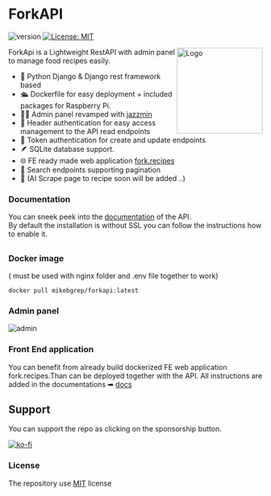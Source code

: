 # ForkAPI

![version](https://img.shields.io/badge/version-2.0.0-green) [![License: MIT](https://img.shields.io/badge/License-MIT-yellow.svg)](https://opensource.org/licenses/MIT) 

<img align="right" src="https://github.com/mikebgrep/foodie/blob/master/assets/logo.png" height="170px" alt="Logo">

ForkApi is a Lightweight RestAPI with admin panel to manage food recipes easily. 

 
   - 🐍 Python Django & Django rest framework based
   - 🛳 Dockerfile for easy deployment + included packages for Raspberry Pi.
   - 👨‍🍳 Admin panel revamped with [jazzmin](https://github.com/farridav/django-jazzmin)
   - 🔐 Header authentication for easy access management to the API read endpoints
   - 🔐 Token authentication for create and update endpoints
   - 🪶 SQLite database support.
   - 🌐︎ FE ready made web application [fork.recipes](https://github.com/mikebgrep/fork.recipes)
   - 🔎 Search endpoints supporting pagination
   - 🤖 (AI Scrape page to recipe soon will be added ..)

### Documentation
You can sneek peek into  the [documentation](https://mikebgrep.github.io/forkapi/) of the API. \
By default the installation is without SSL you can follow the instructions how to enable it.
## 

### Docker image 
( must be used with nginx folder and .env file together to work) 
```
docker pull mikebgrep/forkapi:latest
```

### Admin panel 
![admin](https://github.com/mikebgrep/foodie/blob/master/assets/admin.gif)

### Front End application
You can benefit from already build dockerized FE web application fork.recipes.Than can be deployed together with the API.
All instructions are added in the documentations ➡ [docs](https://mikebgrep.github.io/forkapi/clients/)

## Support 
You can support the repo as clicking on the sponsorship button.

[![ko-fi](https://ko-fi.com/img/githubbutton_sm.svg)](https://ko-fi.com/mikebgrep)

### License
The repository use [MIT](https://opensource.org/licenses/MIT) license

